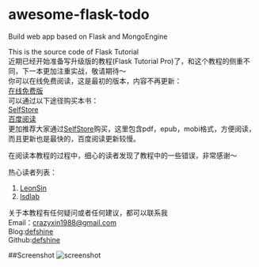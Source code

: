 awesome-flask-todo
==================

Build  web app based on Flask and MongoEngine  

This is the source code of Flask Tutorial  
近期已经开始准备写升级版的教程(Flask Tutorial Pro)了，和这个教程的侧重不同，下一本更加注重实战，敬请期待～  
你可以在线免费阅读，这是最初的版本，内容不再更新：  
[在线免费版](http://defshine.github.io/awesome-flask-todo/)   
可以通过以下途径购买本书：  
[SelfStore](https://selfstore.io/products/248)   
[百度阅读](http://yuedu.baidu.com/ebook/e49b9f7dbed5b9f3f90f1cfb)   
更加推荐大家通过[SelfStore](https://selfstore.io/products/248)购买，这里包含pdf，epub，mobi格式，方便阅读，而且更新也是最快的，百度阅读更新较慢。

在阅读本教程的过程中，细心的读者发现了教程中的一些错误，非常感谢～  
  
热心读者列表：  
1. [LeonSin](https://github.com/LeonSin)  
2. [lsdlab](https://github.com/lsdlab)   

关于本教程有任何疑问或者任何建议，都可以联系我  
Email：[crazyxin1988@gmail.com](crazyxin1988@gmail.com)  
Blog:[defshine](http://defshine.github.io/)  
Github:[defshine](https://github.com/defshine)   


##Screenshot 
![screenshot](https://github.com/defshine/awesome-flask-todo/blob/master/screenshot/screenshot.png)
